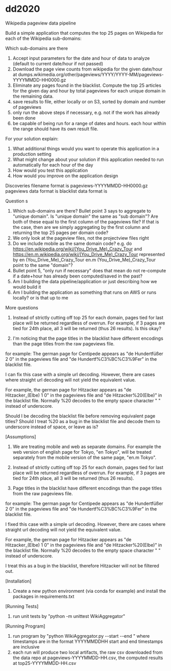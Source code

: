 # dd2020

Wikipedia pageview data pipeline

Build a simple application that computes the top 25 pages on Wikipedia for each of the Wikipedia sub-domains:

Which sub-domains are there


1. Accept input parameters for the date and hour of data to analyze (default to current date/hour if not passed)
2. Download the page view counts from wikipedia for the given date/hour 
	at dumps.wikimedia.org/other/pageviews/YYYY/YYYY-MM/pageviews-YYYYMMDD-HH0000.gz
3. Eliminate any pages found in the blacklist. 
	Compute the top 25 articles for the given day and hour by total pageviews for each unique domain in the remaining data.
4. save results to file, either locally or on S3, sorted by domain and number of pageviews
5. only run the above steps if necessary, e.g. not if the work has already been done
6. be capable of being run for a range of dates and hours. each hour within the range should have its own result file.

For your solution explain:
1. What additional things would you want to operate this application in a production setting
2. What might change about your solution if this application needed to run automatically for each hour of the day
3. How would you test this application
4. How would you improve on the application design




Discoveries
filename format is pageviews-YYYYMMDD-HH0000.gz
pageviews data format is <domain code> <page title> <count views> <total response size>
blacklist data format is <domain code> <page title>

Question
s
1. Which sub-domains are there? Bullet point 3 says to aggregate to "unique domain". Is "unique domain" the same as "sub domain"? Are both of these equal to the first column of the pageviews file? If that is the case, then are we simply aggregating by the first column and returning the top 25 pages per domain code?
2. We only look at the pageview files, not the projectview files right
3. Do we include mobile as the same domain code? 
	e.g. do https://en.wikipedia.org/wiki/(You_Drive_Me)_Crazy_Tour and 
		https://en.m.wikipedia.org/wiki/(You_Drive_Me)_Crazy_Tour
		represented by 
		en (You_Drive_Me)_Crazy_Tour
		en.m (You_Drive_Me)_Crazy_Tour
		point to the same "domain"?
4. Bullet point 5, "only run if necessary" does that mean do not re-compute if a date+hour has already been computed/saved in the past?
5. Am I building the data pipeline/application or just describing how we would build it
6. Am I building the application as something that runs on AWS or runs locally? or is that up to me


More questions
1. Instead of strictly cutting off top 25 for each domain, pages tied for last place will be returned regardless of overrun. For example, if 3 pages are tied for 24th place, all 3 will be returned (thus 26 results). Is this okay?

2. I'm noticing that the page titles in the blacklist have different encodings than the page titles from the raw pageviews file.

for example:
The german page for Centipede appears as "de Hundertfüßer 2 0" in the pageviews file and "de Hundertf%C3%BC%C3%9Fer" in the blacklist file. 

I can fix this case with a simple url decoding. However, there are cases where straight url decoding will not yield the equivalent value. 

For example, the german page for Hitzacker appears as "de Hitzacker_(Elbe) 1 0" in the pageviews file and "de Hitzacker%20(Elbe)" in the blacklist file. Normally %20 decodes to the empty space character " " instead of underscore.

Should I be decoding the blacklist file before removing equivalent page titles? Should I treat %20 as a bug in the blacklist file and decode them to underscore instead of space, or leave as is?




[Assumptions]
1. We are treating mobile and web as separate domains. For example the web version of english page for Tokyo, "en Tokyo", will be treated separately from the mobile version of the same page, "en.m Tokyo".

2. Instead of strictly cutting off top 25 for each domain, pages tied for last place will be returned regardless of overrun. For example, if 3 pages are tied for 24th place, all 3 will be returned (thus 26 results).

3. Page titles in the blacklist have different encodings than the page titles from the raw pageviews file.

for example:
The german page for Centipede appears as "de Hundertfüßer 2 0" in the pageviews file and "de Hundertf%C3%BC%C3%9Fer" in the blacklist file. 

I fixed this case with a simple url decoding. However, there are cases where straight url decoding will not yield the equivalent value. 

For example, the german page for Hitzacker appears as "de Hitzacker_(Elbe) 1 0" in the pageviews file and "de Hitzacker%20(Elbe)" in the blacklist file. Normally %20 decodes to the empty space character " " instead of underscore.

I treat this as a bug in the blacklist, therefore Hitzacker will not be filtered out.

[Installation]
1. Create a new python environment (via conda for example) and install the packages in requirements.txt

[Running Tests]
1. run unit tests by "python -m unittest WikiAggregator"

[Running Program]
1. run program by "python WikiAggregator.py --start <start timestamp> --end <end timestamp>"
	where timestamps are in the format YYYYMMDDHH
	start and end timestamps are inclusive
2. each run will produce two local artifacts,
	the raw csv downloaded from the data repo at pageviews-YYYYMMDD-HH.csv,
	the computed results at top25-YYYYMMDD-HH.csv